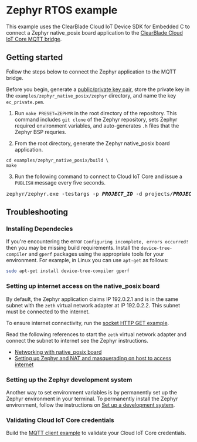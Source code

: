 # Zephyr RTOS example

This example uses the ClearBlade Cloud IoT Device SDK for Embedded C to connect a Zephyr native_posix board application to the [ClearBlade Cloud IoT Core MQTT bridge](https://cloud.google.com/iot/docs/how-tos/mqtt-bridge#iot-core-mqtt-auth-run-cpp).

## Getting started
Follow the steps below to connect the Zephyr application to the MQTT bridge.

Before you begin, generate a [public/private key pair](https://cloud.google.com/iot/docs/how-tos/credentials/keys), store the private key in the `examples/zephyr_native_posix/zephyr` directory, and name the key `ec_private.pem`.

1. Run `make PRESET=ZEPHYR` in the root directory of the repository. This command includes `git clone` of the Zephyr repository, sets Zephyr required environment variables, and auto-generates `.h` files that the Zephyr BSP requries.

2. From the root directory, generate the Zephyr native_posix board application.

```
cd examples/zephyr_native_posix/build \
make
```

3. Run the following command to connect to Cloud IoT Core and issue a `PUBLISH` message every five seconds.

<pre>
zephyr/zephyr.exe -testargs -p <i><b>PROJECT_ID</b></i> -d projects/<i><b>PROJECT_ID</b></i>/locations/<i><b>REGION</b></i>/registries/<i><b>REGISTRY_ID</b></i>/devices/<i><b>DEVICE_ID</b></i> -t /devices/<i><b>DEVICE_ID</b></i>/state
</pre>

## Troubleshooting

### Installing Dependecies 

If you're encountering the error `Configuring incomplete, errors occurred!` then you may be missing build requirements. Install the `device-tree-compiler` and `gperf` packages using the appropriate tools for your environment. For example, in Linux you can use `apt-get` as follows:

```bash
sudo apt-get install device-tree-compiler gperf
```

### Setting up internet access on the native_posix board
By default, the Zephyr application claims IP 192.0.2.1 and is in the same subnet with the `zeth` virtual network adapter at IP 192.0.2.2. This subnet must be connected to the internet. 

To ensure internet connectivity, run the [socket HTTP GET example](https://docs.zephyrproject.org/latest/samples/net/sockets/http_get/README.html).

Read the following references to start the `zeth` virtual network adapter and connect the subnet to internet see the Zephyr instructions.
- [Networking with native_posix board](https://docs.zephyrproject.org/latest/guides/networking/native_posix_setup.html)
- [Setting up Zephyr and NAT and masquerading on host to access internet](https://docs.zephyrproject.org/latest/guides/networking/qemu_setup.html#setting-up-zephyr-and-nat-masquerading-on-host-to-access-internet) 

### Setting up the Zephyr development system

Another way to set environment variables is by permanently set up the Zephyr environment in your terminal. To permanently install the Zephyr environment, follow the instructions on [Set up a development system](https://docs.zephyrproject.org/latest/getting_started/index.html#set-up-a-development-system).

### Validating Cloud IoT Core credentials

Build the [MQTT client example](https://github.com/ClearBlade/iot-device-sdk-embedded-c/tree/master/examples/iot_core_mqtt_client) to validate your Cloud IoT Core credentials.
